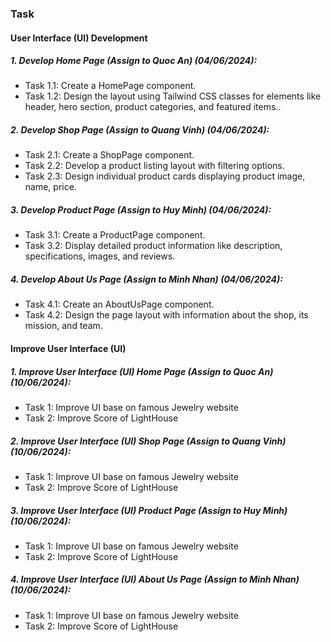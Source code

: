### Task 

#### User Interface (UI) Development

##### 1. Develop Home Page (Assign to Quoc An) (04/06/2024):

* Task 1.1: Create a HomePage component.
* Task 1.2: Design the layout using Tailwind CSS classes for elements like header, hero section, product categories, and featured items..

##### 2. Develop Shop Page (Assign to Quang Vinh) (04/06/2024):

* Task 2.1: Create a ShopPage component.
* Task 2.2: Develop a product listing layout with filtering options.
* Task 2.3: Design individual product cards displaying product image, name, price.

##### 3. Develop Product Page (Assign to Huy Minh) (04/06/2024):

* Task 3.1: Create a ProductPage component.
* Task 3.2: Display detailed product information like description, specifications, images, and reviews.

##### 4. Develop About Us Page (Assign to Minh Nhan) (04/06/2024):

* Task 4.1: Create an AboutUsPage component.
* Task 4.2: Design the page layout with information about the shop, its mission, and team.

<!-- ##### 5. Develop Contact Us Page:

* Task 5.1: Create a ContactUsPage component.
* Task 5.2: Develop a contact form with input fields for name, email, message, and a submit button. -->

#### Improve User Interface (UI)

##### 1. Improve User Interface (UI) Home Page (Assign to Quoc An) (10/06/2024):

* Task 1: Improve UI base on famous Jewelry website
* Task 2: Improve Score of LightHouse

##### 2. Improve User Interface (UI) Shop Page (Assign to Quang Vinh) (10/06/2024):

* Task 1: Improve UI base on famous Jewelry website
* Task 2: Improve Score of LightHouse

##### 3. Improve User Interface (UI) Product Page (Assign to Huy Minh) (10/06/2024):

* Task 1: Improve UI base on famous Jewelry website
* Task 2: Improve Score of LightHouse

##### 4. Improve User Interface (UI) About Us Page (Assign to Minh Nhan) (10/06/2024):

* Task 1: Improve UI base on famous Jewelry website
* Task 2: Improve Score of LightHouse